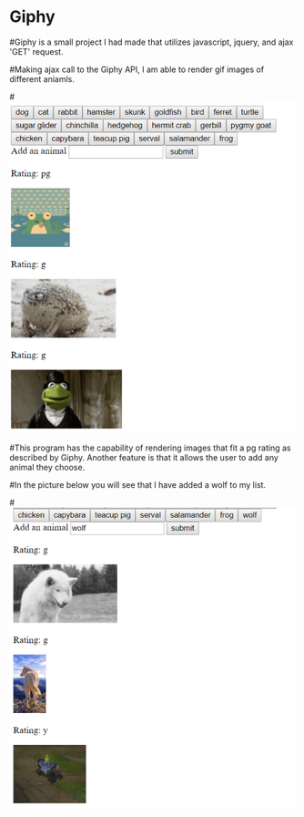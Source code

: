 # Giphy

#Giphy is a small project I had made that utilizes javascript, jquery, and ajax 'GET' request.

#Making ajax call to the Giphy API, I am able to render gif images of different aniamls.

#![Image of CLI](/images/Capture.PNG)

#This program has the capability of rendering images that fit a pg rating as described by Giphy. Another feature is that it allows the user to add any animal they choose.

#In the picture below you will see that I have added a wolf to my list. 

#![Image of CLI](/images/Capture3.PNG)
